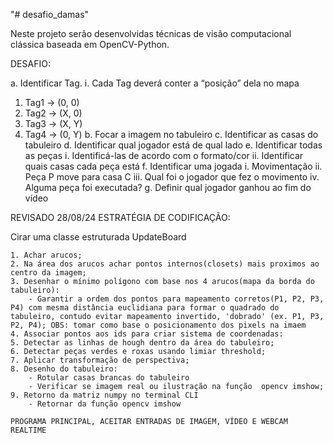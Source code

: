 "# desafio_damas" 

Neste projeto serão desenvolvidas técnicas de visão computacional clássica baseada em OpenCV-Python.

DESAFIO:

a. Identificar Tag.
i. Cada Tag deverá conter a “posição” dela no mapa
1. Tag1 -> (0, 0)
2. Tag2 -> (X, 0)
3. Tag3 -> (X, Y)
4. Tag4 -> (0, Y)
b. Focar a imagem no tabuleiro
c. Identificar as casas do tabuleiro
d. Identificar qual jogador está de qual lado
e. Identificar todas as peças
i. Identificá-las de acordo com o formato/cor
ii. Identificar quais casas cada peça está
f. Identificar uma jogada
i. Movimentação
ii. Peça P move para casa C
iii. Qual foi o jogador que fez o movimento
iv. Alguma peça foi executada?
g. Definir qual jogador ganhou ao fim do vídeo

REVISADO 28/08/24
ESTRATÉGIA DE CODIFICAÇÃO:

Cirar uma classe estruturada UpdateBoard

    1. Achar arucos;
    2. Na área dos arucos achar pontos internos(closets) mais proximos ao centro da imagem;
    3. Desenhar o mínimo polígono com base nos 4 arucos(mapa da borda do tabuleiro):
        - Garantir a ordem dos pontos para mapeamento corretos(P1, P2, P3, P4) com mesma distância euclidiana para formar o quadrado do tabuleiro, contudo evitar mapeamento invertido, 'dobrado' (ex. P1, P3, P2, P4); OBS: tomar como base o posicionamento dos pixels na imaem
    4. Associar pontos aos ids para criar sistema de coordenadas:
    5. Detectar as linhas de hough dentro da área do tabuleiro;
    6. Detectar peças verdes e roxas usando limiar threshold;
    7. Aplicar transformação de perspectiva;
    8. Desenho do tabuleiro:
        - Rotular casas brancas do tabuleiro
        - Verificar se imagem real ou ilustração na função  opencv imshow;
    9. Retorno da matriz numpy no terminal CLI
        - Retornar da função opencv imshow

    PROGRAMA PRINCIPAL, ACEITAR ENTRADAS DE IMAGEM, VÍDEO E WEBCAM REALTIME

